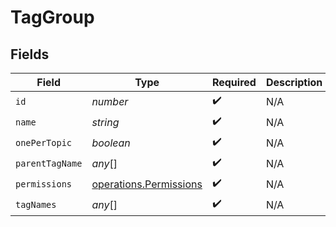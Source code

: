 # TagGroup


## Fields

| Field                                                                   | Type                                                                    | Required                                                                | Description                                                             |
| ----------------------------------------------------------------------- | ----------------------------------------------------------------------- | ----------------------------------------------------------------------- | ----------------------------------------------------------------------- |
| `id`                                                                    | *number*                                                                | :heavy_check_mark:                                                      | N/A                                                                     |
| `name`                                                                  | *string*                                                                | :heavy_check_mark:                                                      | N/A                                                                     |
| `onePerTopic`                                                           | *boolean*                                                               | :heavy_check_mark:                                                      | N/A                                                                     |
| `parentTagName`                                                         | *any*[]                                                                 | :heavy_check_mark:                                                      | N/A                                                                     |
| `permissions`                                                           | [operations.Permissions](../../../sdk/models/operations/permissions.md) | :heavy_check_mark:                                                      | N/A                                                                     |
| `tagNames`                                                              | *any*[]                                                                 | :heavy_check_mark:                                                      | N/A                                                                     |